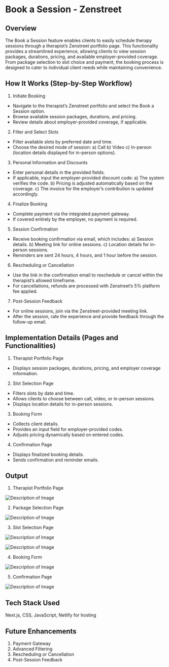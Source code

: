 # Book a Session - Zenstreet

## Overview

The Book a Session feature enables clients to easily schedule therapy sessions through a therapist’s Zenstreet portfolio page. This functionality provides a streamlined experience, allowing clients to view session packages, durations, pricing, and available employer-provided coverage. From package selection to slot choice and payment, the booking process is designed to cater to individual client needs while maintaining convenience.

## How It Works (Step-by-Step Workflow)
1. Initiate Booking

- Navigate to the therapist’s Zenstreet portfolio and select the Book a Session option.
- Browse available session packages, durations, and pricing.
- Review details about employer-provided coverage, if applicable.

2. Filter and Select Slots

- Filter available slots by preferred date and time.
- Choose the desired mode of session:
a) Call
b) Video
c) In-person (location details displayed for in-person options).

3. Personal Information and Discounts

- Enter personal details in the provided fields.
- If applicable, input the employer-provided discount code:
a) The system verifies the code.
b) Pricing is adjusted automatically based on the coverage.
c) The invoice for the employer’s contribution is updated accordingly.

4. Finalize Booking

- Complete payment via the integrated payment gateway.
- If covered entirely by the employer, no payment is required.

5. Session Confirmation

- Receive booking confirmation via email, which includes:
a) Session details.
b) Meeting link for online sessions.
c) Location details for in-person sessions.
- Reminders are sent 24 hours, 4 hours, and 1 hour before the session.

6. Rescheduling or Cancellation

- Use the link in the confirmation email to reschedule or cancel within the therapist’s allowed timeframe.
- For cancellations, refunds are processed with Zenstreet’s 5% platform fee applied.

7. Post-Session Feedback

- For online sessions, join via the Zenstreet-provided meeting link.
- After the session, rate the experience and provide feedback through the follow-up email.

## Implementation Details (Pages and Functionalities)
1. Therapist Portfolio Page

- Displays session packages, durations, pricing, and employer coverage information.

2. Slot Selection Page

- Filters slots by date and time.
- Allows clients to choose between call, video, or in-person sessions.
- Displays location details for in-person sessions.

3. Booking Form

- Collects client details.
- Provides an input field for employer-provided codes.
- Adjusts pricing dynamically based on entered codes.

4. Confirmation Page

- Displays finalized booking details.
- Sends confirmation and reminder emails.

## Output
1. Therapist Portfolio Page

![Description of Image](https://drive.google.com/uc?id=1ZKdsfZFZSQSRvT6YMXMv_bXniAZ378QY)


2. Package Selection Page

![Description of Image](https://drive.google.com/uc?id=1DHBhSjgqx1oxzZ-A27gaGJW26BETnzvc)


3. Slot Selection Page

![Description of Image](https://drive.google.com/uc?id=1B894mTOt3eTuUypDu0ubIAdK3lsnAduM)

![Description of Image](https://drive.google.com/uc?id=1J5Od6k_6GfzxQ-4ayaJYYNHx9KHyjdyp)


4. Booking Form

![Description of Image](https://drive.google.com/uc?id=12iEdsNN6crRpkytx9bYD2fNqnJgyb0Mm)


5. Confirmation Page

![Description of Image](https://drive.google.com/uc?id=1ywh-iJvvzCdOr9dMUR-gqOxMSm2GzB7v)


## Tech Stack Used

Next.js, CSS, JavaScript, Netlify for hosting

## Future Enhancements

1. Payment Gateway
2. Advanced Filtering
3. Rescheduling or Cancellation
4. Post-Session Feedback
